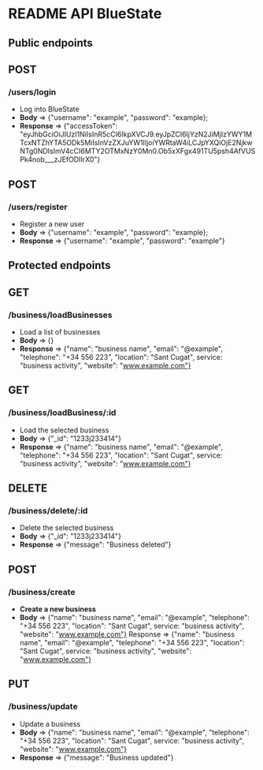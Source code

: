 # README API BlueState

## Public endpoints

## **POST**

### /users/login

- Log into BlueState
- **Body** => {"username": "example", "password": "example};
- **Response** => {"accessToken": "eyJhbGciOiJIUzI1NiIsInR5cCI6IkpXVCJ9.eyJpZCI6IjYzN2JiMjIzYWY1MTcxNTZhYTA5ODk5MiIsInVzZXJuYW1lIjoiYWRtaW4iLCJpYXQiOjE2NjkwNTg0NDIsImV4cCI6MTY2OTMxNzY0Mn0.Ob5xXFgx491TU5psh4AfVUSPk4nob\_\_\_zJEfODIIrX0"}

## **POST**

### /users/register

- Register a new user
- **Body** => {"username": "example", "password": "example};
- **Response** => {"username": "example", "password": "example"}

## Protected endpoints

## **GET**

### /business/loadBusinesses

- Load a list of businesses
- **Body** => {}
- **Response** => {"name": "business name", "email": "@example", "telephone": "+34 556 223", "location": "Sant Cugat", service: "business activity", "website": "www.example.com"}

## **GET**

### /business/loadBusiness/:id

- Load the selected business
- **Body** => {"\_id": "1233j233414"}
- **Response** => {"name": "business name", "email": "@example", "telephone": "+34 556 223", "location": "Sant Cugat", service: "business activity", "website": "www.example.com"}

## **DELETE**

### /business/delete/:id

- Delete the selected business
- **Body** => {"\_id": "1233j233414"}
- **Response** => {"message": "Business deleted"}

## **POST**

### /business/create

- **Create a new business**
- **Body** => {"name": "business name", "email": "@example", "telephone": "+34 556 223", "location": "Sant Cugat", service: "business activity", "website": "www.example.com"}
  Response => {"name": "business name", "email": "@example", "telephone": "+34 556 223", "location": "Sant Cugat", service: "business activity", "website": "www.example.com"}

## **PUT**

### /business/update

- Update a business
- **Body** => {"name": "business name", "email": "@example", "telephone": "+34 556 223", "location": "Sant Cugat", service: "business activity", "website": "www.example.com"}
- **Response** => {"message": "Business updated"}
